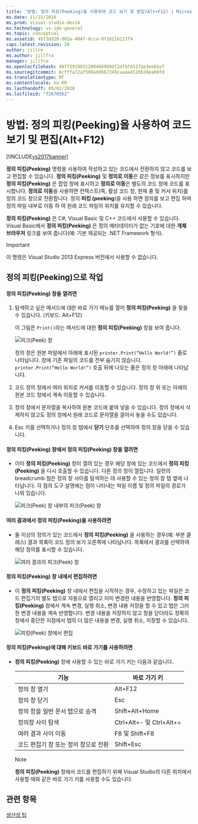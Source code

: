 ```yaml
---
title: '방법: 정의 피킹(Peeking)을 사용하여 코드 보기 및 편집(Alt+F12) | Microsoft Docs'
ms.date: 11/15/2016
ms.prod: visual-studio-dev14
ms.technology: vs-ide-general
ms.topic: conceptual
ms.assetid: 45f3dd20-902a-4047-8cca-9f18216123f4
caps.latest.revision: 20
author: jillre
ms.author: jillfra
manager: jillfra
ms.openlocfilehash: 40772919031200466999df2dfbf651fae3ee01e7
ms.sourcegitcommit: 6cfffa72af599a9d667249caaaa411bb28ea69fd
ms.translationtype: MT
ms.contentlocale: ko-KR
ms.lasthandoff: 09/02/2020
ms.locfileid: "72670562"
---
```

# <a name="how-to-view-and-edit-code-by-using-peek-definition-altf12"></a>방법: 정의 피킹(Peeking)을 사용하여 코드 보기 및 편집(Alt+F12)
[!INCLUDE[vs2017banner](../includes/vs2017banner.md)]

**정의 피킹(Peeking)** 명령을 사용하여 작성하고 있는 코드에서 전환하지 않고 코드를 보고 편집할 수 있습니다. **정의 피킹(Peeking)** 및 **정의로 이동**은 같은 정보를 표시하지만 **정의 피킹(Peeking)** 은 팝업 창에 표시하고 **정의로 이동**은 별도의 코드 창에 코드를 표시합니다. **정의로 이동**을 사용하면 컨텍스트(즉, 활성 코드 창, 현재 줄 및 커서 위치)를 정의 코드 창으로 전환합니다. 정의 **피킹 (peeking**)을 사용 하면 정의를 보고 편집 하며 정의 파일 내부로 이동 하 여 원래 코드 파일의 위치를 유지할 수 있습니다.

 **정의 피킹(Peeking)** 은 C#, Visual Basic 및 C++ 코드에서 사용할 수 있습니다. Visual Basic에서 **정의 피킹(Peeking)** 은 정의 메타데이터가 없는 기호에 대한 **개체 브라우저** 링크를 보여 줍니다(예: 기본 제공되는 .NET Framework 형식).

> [!IMPORTANT]
> 이 명령은 Visual Studio 2013 Express 버전에서 사용할 수 없습니다.

## <a name="working-with-peek-definition"></a>정의 피킹(Peeking)으로 작업

#### <a name="to-open-a-peek-definition-window"></a>정의 피킹(Peeking) 창을 열려면

1. 탐색하고 싶은 메서드에 대한 바로 가기 메뉴를 열어 **정의 피킹(Peeking)** 을 찾을 수 있습니다. (키보드: Alt+F12)

     이 그림은 `Print()`라는 메서드에 대한 **정의 피킹(Peeking)** 창을 보여 줍니다.

     ![피크(Peek) 창](../ide/media/peekwindow.png "PeekWindow")

     정의 창은 원본 파일에서 아래에 표시된 `printer.Print(“Hello World!”)` 줄로 나타납니다. 창에 기존 파일의 코드를 전부 숨기지 않습니다. `printer.Print(“Hello World!”)` 호출 뒤에 나오는 줄은 정의 창 아래에 나타납니다.

2. 코드 정의 창에서 여러 위치로 커서를 이동할 수 있습니다. 정의 창 위 또는 아래의 원본 코드 창에서 계속 이동할 수 있습니다.

3. 정의 창에서 문자열을 복사하여 원본 코드에 붙여 넣을 수 있습니다. 정의 창에서 삭제하지 않고도 정의 창에서 원래 코드로 문자열을 끌어서 놓을 수도 있습니다.

4. Esc 키를 선택하거나 정의 창 탭에서 **닫기** 단추를 선택하여 정의 창을 닫을 수 있습니다.

#### <a name="to-open-a-peek-definition-window-from-within-a-peek-definition-window"></a>정의 피킹(Peeking) 창에서 정의 피킹(Peeking) 창을 열려면

- 이미 **정의 피킹(Peeking)** 창이 열려 있는 경우 해당 창에 있는 코드에서 **정의 피킹(Peeking)** 을 다시 호출할 수 있습니다. 다른 정의 창이 열립니다. 일련의 breadcrumb 점은 정의 창 사이를 탐색하는 데 사용할 수 있는 정의 창 탭 옆에 나타납니다. 각 점의 도구 설명에는 점이 나타내는 파일 이름 및 정의 파일의 경로가 나와 있습니다.

     ![피크(Peek) 창 내부의 피크(Peek) 창](../ide/media/peekwithinpeek.png "PeekWithinPeek")

#### <a name="to-use-peek-definition-with-multiple-results"></a>여러 결과에서 정의 피킹(Peeking)을 사용하려면

- 둘 이상의 정의가 있는 코드에서 **정의 피킹(Peeking)** 을 사용하는 경우(예: 부분 클래스) 결과 목록이 코드 정의 보기 오른쪽에 나타납니다. 목록에서 결과를 선택하여 해당 정의를 표시할 수 있습니다.

     ![여러 결과의 피크(Peek) 창](../ide/media/peekmultiple.png "PeekMultiple")

#### <a name="to-edit-inside-the-peek-definition-window"></a>정의 피킹(Peeking) 창 내에서 편집하려면

- 이 **정의 피킹(Peeking)** 창 내에서 편집을 시작하는 경우, 수정하고 있는 파일은 코드 편집기의 별도 탭으로 자동으로 열리고 이미 변경한 내용을 반영합니다. **정의 피킹(Peeking)** 창에서 계속 변경, 실행 취소, 변경 내용 저장을 할 수 있고 탭은 그러한 변경 내용을 계속 반영합니다. 변경 내용을 저장하지 않고 창을 닫더라도 정확히 창에서 중단한 지점에서 탭의 더 많은 내용을 변경, 실행 취소, 저장할 수 있습니다.

     ![피킹(Peek) 창에서 편집](../ide/media/peekedit.png "PeekEdit")

#### <a name="to-use-keyboard-shortcuts-for-peek-definition"></a>정의 피킹(Peeking)에 대해 키보드 바로 가기를 사용하려면

- **정의 피킹(Peeking)** 창에 사용할 수 있는 바로 가기 키는 다음과 같습니다.

    |기능|바로 가기 키|
    |-------------------|-----------------------|
    |정의 창 열기|Alt+F12|
    |정의 창 닫기|Esc|
    |정의 창을 일반 문서 탭으로 승격|Shift+Alt+Home|
    |정의창 사이 탐색|Ctrl+Alt+- 및 Ctrl+Alt+=|
    |여러 결과 사이 이동|F8 및 Shift+F8|
    |코드 편집기 창 또는 정의 창으로 전환|Shift+Esc|

    > [!NOTE]
    > **정의 피킹(Peeking)** 창에서 코드를 편집하기 위해 Visual Studio의 다른 위치에서 사용할 때와 같은 바로 가기 키를 사용할 수도 있습니다.

## <a name="see-also"></a>관련 항목
 [생산성 팁](../ide/productivity-tips-for-visual-studio.md)
